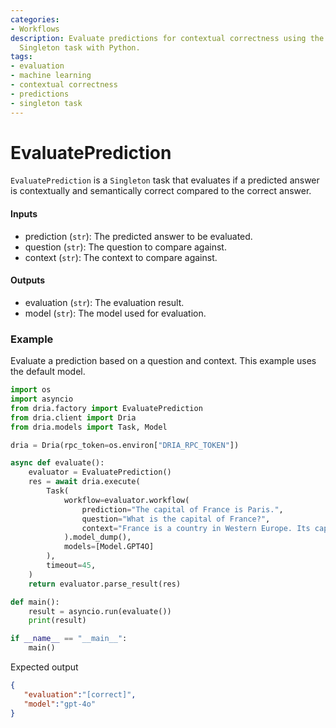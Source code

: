 ```yaml
---
categories:
- Workflows
description: Evaluate predictions for contextual correctness using the `EvaluatePrediction`
  Singleton task with Python.
tags:
- evaluation
- machine learning
- contextual correctness
- predictions
- singleton task
---
```


# EvaluatePrediction

`EvaluatePrediction` is a `Singleton` task that evaluates if a predicted answer is contextually and semantically correct compared to the correct answer.

#### Inputs
- prediction (`str`): The predicted answer to be evaluated.
- question (`str`): The question to compare against.
- context (`str`): The context to compare against.

#### Outputs
- evaluation (`str`): The evaluation result.
- model (`str`): The model used for evaluation.

### Example

Evaluate a prediction based on a question and context. This example uses the default model.

```python
import os
import asyncio
from dria.factory import EvaluatePrediction
from dria.client import Dria
from dria.models import Task, Model

dria = Dria(rpc_token=os.environ["DRIA_RPC_TOKEN"])

async def evaluate():
    evaluator = EvaluatePrediction()
    res = await dria.execute(
        Task(
            workflow=evaluator.workflow(
                prediction="The capital of France is Paris.",
                question="What is the capital of France?",
                context="France is a country in Western Europe. Its capital city is Paris."
            ).model_dump(),
            models=[Model.GPT4O]
        ),
        timeout=45,
    )
    return evaluator.parse_result(res)

def main():
    result = asyncio.run(evaluate())
    print(result)

if __name__ == "__main__":
    main()
```

Expected output

```json
{
   "evaluation":"[correct]",
   "model":"gpt-4o"
}
```